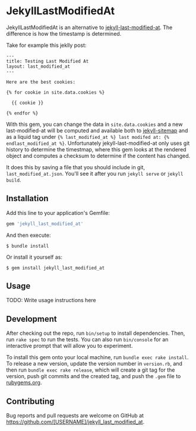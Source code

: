 # JekyllLastModifiedAt

JekyllLastModifiedAt is an alternative to [jekyll-last-modified-at](https://github.com/gjtorikian/jekyll-last-modified-at).  The difference is how the timestamp is determined.

Take for example this jeklly post:

```
---
title: Testing Last Modified At
layout: last_modified_at
---

Here are the best cookies:

{% for cookie in site.data.cookies %}

  {{ cookie }}

{% endfor %}

```

With this gem, you can change the data in `site.data.cookies` and a new last-modified-at will be computed and available both to [jekyll-sitemap](https://github.com/jekyll/jekyll-sitemap) and as a liquid tag under `{% last_modified_at %} last modifed at: {% endlast_modified_at %}`.  Unfortunately jekyll-last-modified-at only uses git history to determine the timestmap, where this gem looks at the rendered object and computes a checksum to determine if the content has changed.

It does this by saving a file that you should include in git, `last_modified_at.json`.  You'll see it after you run `jekyll serve` or `jekyll build`.

## Installation

Add this line to your application's Gemfile:

```ruby
gem 'jekyll_last_modified_at'
```

And then execute:

    $ bundle install

Or install it yourself as:

    $ gem install jekyll_last_modified_at

## Usage

TODO: Write usage instructions here

## Development

After checking out the repo, run `bin/setup` to install dependencies. Then, run `rake spec` to run the tests. You can also run `bin/console` for an interactive prompt that will allow you to experiment.

To install this gem onto your local machine, run `bundle exec rake install`. To release a new version, update the version number in `version.rb`, and then run `bundle exec rake release`, which will create a git tag for the version, push git commits and the created tag, and push the `.gem` file to [rubygems.org](https://rubygems.org).

## Contributing

Bug reports and pull requests are welcome on GitHub at https://github.com/[USERNAME]/jekyll_last_modified_at.
